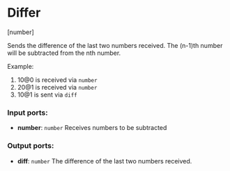 # Differ

[number]

Sends the difference of the last two numbers received. The (n-1)th number will be subtracted from the nth number.

Example:
1. 10@0 is received via `number`
2. 20@1 is received via `number`
3. 10@1 is sent via `diff`

### Input ports:

* __number__: `number`
    Receives numbers to be subtracted



### Output ports:

* __diff__: `number`
    The difference of the last two numbers received.




